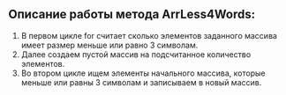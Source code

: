 ## Описание работы метода **ArrLess4Words**:

1. В первом цикле for считает сколько элементов заданного массива имеет размер меньше или равно 3 символам.
2. Далее создаем пустой массив на подсчитанное количество элементов.
3. Во втором цикле ищем элементы начального массива, которые меньше или равны 3 символам и записываем в новый массив.
